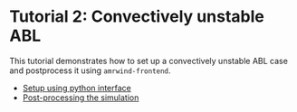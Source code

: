 # Tutorial 2: Convectively unstable ABL

This tutorial demonstrates how to set up a convectively unstable ABL
case and postprocess it using `amrwind-frontend`.

- [Setup using python interface](tutorial2setup.md)
- [Post-processing the simulation](tutorial2_PostprocessABL.ipynb)
